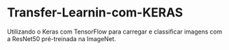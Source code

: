 # Transfer-Learnin-com-KERAS
Utilizando o Keras com TensorFlow para carregar e classificar imagens com a ResNet50 pré-treinada na ImageNet.
